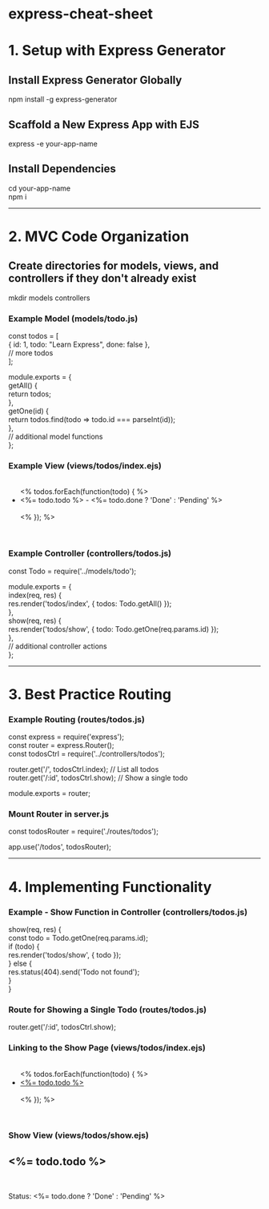 # express-cheat-sheet
# 1. Setup with Express Generator
## Install Express Generator Globally

npm install -g express-generator
## Scaffold a New Express App with EJS
express -e your-app-name

## Install Dependencies
cd your-app-name<br>
npm i
____________________________________________________________________________________
# 2. MVC Code Organization


## Create directories for models, views, and controllers if they don't already exist
mkdir models controllers

### Example Model (models/todo.js)
const todos = [<br>
  { id: 1, todo: "Learn Express", done: false },<br>
  // more todos<br>
];<br>

module.exports = {<br>
  getAll() {<br>
    return todos;<br>
  },<br>
  getOne(id) {<br>
    return todos.find(todo => todo.id === parseInt(id));<br>
  },<br>
  // additional model functions<br>
};<br>


### Example View (views/todos/index.ejs)

<ul><br>
  <% todos.forEach(function(todo) { %><br>
    <li><%= todo.todo %> - <%= todo.done ? 'Done' : 'Pending' %></li><br>
  <% }); %><br>
</ul><br>

    
### Example Controller (controllers/todos.js)

const Todo = require('../models/todo');<br>

module.exports = {<br>
  index(req, res) {<br>
    res.render('todos/index', { todos: Todo.getAll() });<br>
  },<br>
  show(req, res) {<br>
    res.render('todos/show', { todo: Todo.getOne(req.params.id) });<br>
  },<br>
  // additional controller actions<br>
};<br>

_______________________________________________________________________
# 3. Best Practice Routing
### Example Routing (routes/todos.js)

const express = require('express');<br>
const router = express.Router();<br>
const todosCtrl = require('../controllers/todos');<br>

router.get('/', todosCtrl.index); // List all todos<br>
router.get('/:id', todosCtrl.show); // Show a single todo<br>

module.exports = router;<br>

### Mount Router in server.js
const todosRouter = require('./routes/todos');<br>

app.use('/todos', todosRouter);<br>

________________________________________________________________________
# 4. Implementing Functionality
   
### Example - Show Function in Controller (controllers/todos.js)
show(req, res) {<br>
  const todo = Todo.getOne(req.params.id);<br>
  if (todo) {<br>
    res.render('todos/show', { todo });<br>
  } else {<br>
    res.status(404).send('Todo not found');<br>
  }<br>
}<br>

### Route for Showing a Single Todo (routes/todos.js)
router.get('/:id', todosCtrl.show);<br>

### Linking to the Show Page (views/todos/index.ejs)

<ul><br>
  <% todos.forEach(function(todo) { %><br>
    <li><a href="/todos/<%= todo.id %>"><%= todo.todo %></a></li><br>
  <% }); %><br>
</ul><br>
    
### Show View (views/todos/show.ejs)
<h2><%= todo.todo %></h2><br>
<p>Status: <%= todo.done ? 'Done' : 'Pending' %></p><br>
